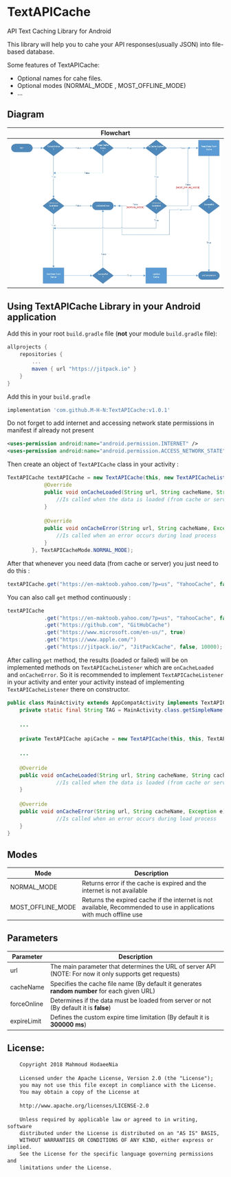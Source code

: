 # TextAPICache
API Text Caching Library for Android

This library will help you to cahe your API responses(usually JSON) into file-based database.

Some features of TextAPICache:
 * Optional names for cahe files.
 * Optional modes (NORMAL_MODE , MOST_OFFLINE_MODE)
 * ...

## Diagram
| Flowchart    |
| ------------- |
| ![Flowchart](https://github.com/M-H-N/TextAPICache/blob/master/Diagram.jpg) |

## Using TextAPICache Library in your Android application
Add this in your root `build.gradle` file (**not** your module `build.gradle` file):

```gradle
allprojects {
	repositories {
		...
		maven { url "https://jitpack.io" }
	}
}
```
Add this in your `build.gradle`
```groovy
implementation 'com.github.M-H-N:TextAPICache:v1.0.1'
```
Do not forget to add internet and accessing network state permissions in manifest if already not present
```xml
<uses-permission android:name="android.permission.INTERNET" />
<uses-permission android:name="android.permission.ACCESS_NETWORK_STATE" />
```
Then create an object of `TextAPICache` class in your activity :
```java
TextAPICache textAPICache = new TextAPICache(this, new TextAPICacheListener() {
            @Override
            public void onCacheLoaded(String url, String cacheName, String cacheData) {
                //Is called when the data is loaded (from cache or server)
            }

            @Override
            public void onCacheError(String url, String cacheName, Exception e) {
                //Is called when an error occurs during load process
            }
        }, TextAPICacheMode.NORMAL_MODE);
```

After that whenever you need data (from cache or server) you just need to do this :
```java
textAPICache.get("https://en-maktoob.yahoo.com/?p=us", "YahooCache", false);
```

You can also call `get` method continuously :
```java
textAPICache
            .get("https://en-maktoob.yahoo.com/?p=us", "YahooCache", false)
            .get("https://github.com", "GitHubCache")
            .get("https://www.microsoft.com/en-us/", true)
            .get("https://www.apple.com/")
            .get("https://jitpack.io/", "JitPackCache", false, 10000);
```
After calling `get` method, the results (loaded or failed) will be on implemented methods on `TextAPICacheListener` which are `onCacheLoaded` and `onCacheError`.
So it is recommended to implement `TextAPICacheListener` in your activity and enter your activity instead of implementing `TextAPICacheListener` there on constructor.
```java
public class MainActivity extends AppCompatActivity implements TextAPICacheListener {
    private static final String TAG = MainActivity.class.getSimpleName();
    
    ...
    
    private TextAPICache apiCache = new TextAPICache(this, this, TextAPICacheMode.NORMAL_MODE);
  
    ...
  
    @Override
    public void onCacheLoaded(String url, String cacheName, String cacheData) {
                //Is called when the data is loaded (from cache or server)   
    }

    @Override
    public void onCacheError(String url, String cacheName, Exception e) {
                //Is called when an error occurs during load process
    }
}
```

## Modes
| **Mode**      | **Description**  |
| ------------- | ------------- | 
| NORMAL_MODE     | Returns error if the cache is expired and the internet is not available | 
| MOST_OFFLINE_MODE     | Returns the expired cache if the internet is not available, Recommended to use in applications with much offline use | 

## Parameters
| **Parameter**      | **Description**  |
| ------------- | ------------- | 
| url     | The main parameter that determines the URL of server API (NOTE: For now it only supports get requests) | 
| cacheName     | Specifies the cache file name (By default it generates **random number** for each given URL)  | 
| forceOnline     | Determines if the data must be loaded from server or not (By default it is **false**) | 
| expireLimit     | Defines the custom expire time limitation (By default it is **300000 ms**) | 


## License:
```
    Copyright 2018 Mahmoud HodaeeNia

    Licensed under the Apache License, Version 2.0 (the "License");
    you may not use this file except in compliance with the License.
    You may obtain a copy of the License at

    http://www.apache.org/licenses/LICENSE-2.0

    Unless required by applicable law or agreed to in writing, software
    distributed under the License is distributed on an "AS IS" BASIS,
    WITHOUT WARRANTIES OR CONDITIONS OF ANY KIND, either express or implied.
    See the License for the specific language governing permissions and
    limitations under the License.
```
